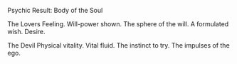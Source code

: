Psychic Result: Body of the Soul

The Lovers
Feeling. Will-power shown. The sphere of the will. A formulated wish. Desire.

The Devil
Physical vitality. Vital fluid. The instinct to try. The impulses of the ego.
